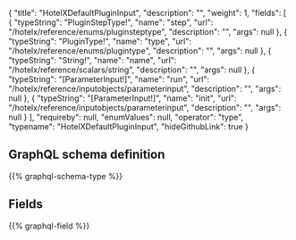 {
  "title": "HotelXDefaultPluginInput",
  "description": "",
  "weight": 1,
  "fields": [
    {
      "typeString": "PluginStepType!",
      "name": "step",
      "url": "/hotelx/reference/enums/pluginsteptype",
      "description": "",
      "args": null
    },
    {
      "typeString": "PluginType!",
      "name": "type",
      "url": "/hotelx/reference/enums/plugintype",
      "description": "",
      "args": null
    },
    {
      "typeString": "String!",
      "name": "name",
      "url": "/hotelx/reference/scalars/string",
      "description": "",
      "args": null
    },
    {
      "typeString": "[ParameterInput!]",
      "name": "run",
      "url": "/hotelx/reference/inputobjects/parameterinput",
      "description": "",
      "args": null
    },
    {
      "typeString": "[ParameterInput!]",
      "name": "init",
      "url": "/hotelx/reference/inputobjects/parameterinput",
      "description": "",
      "args": null
    }
  ],
  "requireby": null,
  "enumValues": null,
  "operator": "type",
  "typename": "HotelXDefaultPluginInput",
  "hideGithubLink": true
}
## GraphQL schema definition

{{% graphql-schema-type %}}

## Fields

{{% graphql-field %}}
